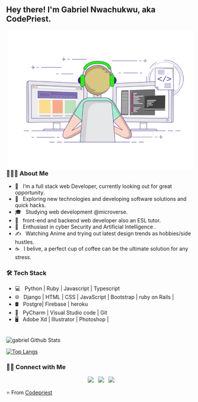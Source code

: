 
<h2> Hey there!   I'm Gabriel Nwachukwu, aka CodePriest.</h2>
<img align="right" alt="GIF" src="https://raw.githubusercontent.com/devSouvik/devSouvik/master/gif3.gif" width="500"/>

<h3> 👨🏻‍💻 About Me </h3>

- 🔭 &nbsp; I’m a full stack web Developer, currently looking out for great opportunity. 
- 🤔 &nbsp; Exploring new technologies and developing software solutions and quick hacks.
- 🎓 &nbsp; Studying web development @microverse.
- 💼 &nbsp; front-end and backend web developer also an ESL tutor.
- 🌱 &nbsp; Enthusiast in cyber Security and Artificial Intelligence .
- ✍️ &nbsp; Watching Anime and trying out latest design trends as hobbies/side hustles.
- ☕ &nbsp; I belive, a perfect cup of coffee can be the ultimate solution for any stress. 

<h3>🛠 Tech Stack</h3>

- 💻 &nbsp; Python | Ruby | Javascript | Typescript  
- 🌐 &nbsp;  Django | HTML | CSS | JavaScript | Bootstrap | ruby on Rails | 
- 🛢 &nbsp; Postgre| Firebase | heroku
- 🔧 &nbsp;  PyCharm | Visual Studio code | Git
- 🖥 &nbsp; Adobe Xd | Illustrator | Photoshop | 

<br>

<img align="center" src="https://github-readme-stats.vercel.app/api?username=gabrielcoder247&include_all_commits=true&count_private=true&show_icons=true&line_height=20&title_color=7A7ADB&icon_color=2234AE&text_color=D3D3D3&bg_color=0,000000,130F40" alt="gabriel Github Stats">

</br>

[![Top Langs](https://github-readme-stats.vercel.app/api/top-langs/?username=gabrielcoder247&layout=compact&text_color=daf7dc&bg_color=151515)](https://github.com/devSouvik/github-readme-stats)


<h3> 🤝🏻 Connect with Me </h3>

<p align="center">
&nbsp; <a href="https://web.facebook.com/gabrielcoder247" target="_blank" rel="noopener noreferrer"><img src="https://img.icons8.com/plasticine/100/000000/facebook.png" width="50" /></a>   
&nbsp; <a href="https://www.linkedin.com/in/gabriel-nwachukwu-209613173/" target="_blank" rel="noopener noreferrer"><img src="https://img.icons8.com/plasticine/100/000000/linkedin.png" width="50" /></a>
&nbsp; <a href="mailto:gabrielcoder247@gmail.com target="_blank" rel="noopener noreferrer"><img src="https://img.icons8.com/plasticine/100/000000/gmail.png"  width="50" /></a>
</p>

⭐️ From [Codepriest](https://github.com/gabrielcoder247)
